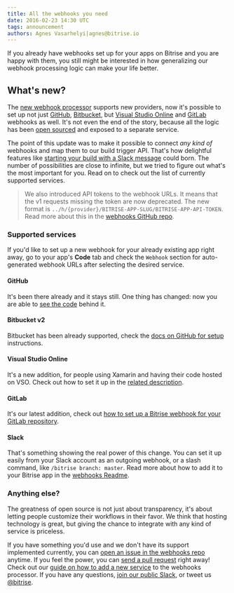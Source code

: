 ```yaml
---
title: All the webhooks you need
date: 2016-02-23 14:30 UTC
tags: announcement
authors: Agnes Vasarhelyi|agnes@bitrise.io
---
```


If you already have webhooks set up for your apps on Bitrise and you are happy with them, you still might be interested in how generalizing our webhook processing logic can make your life better.

## What's new?

The [new webhook processor](https://github.com/bitrise-io/bitrise-webhooks) supports new providers, now it's possible to set up not just [GitHub](https://github.com/), [Bitbucket](https://bitbucket.org/), but [Visual Studio Online](https://www.visualstudio.com/products/visual-studio-team-services-vs) and [GitLab](https://gitlab.com/) webhooks as well. It's not even the end of the story, because all the logic has been [open sourced](https://github.com/bitrise-io/bitrise-webhooks) and exposed to a separate service.

The point of this update was to make it possible to connect *any kind of* webhooks and map them to our build trigger API. That's how delightful features like [starting your build with a Slack message](https://github.com/bitrise-io/bitrise-webhooks#slack---setup--usage) could born. The number of possibilities are close to infinite, but we tried to figure out what's the most important for you. Read on to check out the list of currently supported services.

> We also introduced API tokens to the webhook URLs. It means that the v1 requests missing the token are now deprecated. The new format is `../h/{provider}/BITRISE-APP-SLUG/BITRISE-APP-API-TOKEN`. Read more about this in the [webhooks GitHub repo](https://github.com/bitrise-io/bitrise-webhooks).

### Supported services

If you'd like to set up a new webhook for your already existing app right away, go to your app's **Code** tab and check the `Webhook` section for auto-generated webhook URLs after selecting the desired service.

#### GitHub

It's been there already and it stays still. One thing has changed: now you are able to [see the code](https://github.com/bitrise-io/bitrise-webhooks/blob/master/service/hook/github/github.go) behind it.

#### Bitbucket v2

Bitbucket has been already supported, check the [docs on GitHub for setup](https://github.com/bitrise-io/bitrise-webhooks#bitbucket-v2-webhooks---setup--usage) instructions.

#### Visual Studio Online

It's a new addition, for people using Xamarin and having their code hosted on VSO. Check out how to set it up in the [related description](https://github.com/bitrise-io/bitrise-webhooks#visual-studio-online--visual-studio-team-services---setup--usage).

#### GitLab

It's our latest addition, check out [how to set up a Bitrise webhook for your GitLab repository](https://github.com/bitrise-io/bitrise-webhooks#gitlab---setup--usage).

#### Slack

That's something showing the real power of this change. You can set it up easily from your Slack account as an outgoing webhook, or a slash command, like `/bitrise branch: master`.  Read more about how to add it to your Bitrise app in the [webhooks Readme](https://github.com/bitrise-io/bitrise-webhooks#slack---setup--usage).

### Anything else?

The greatness of open source is not just about transparency, it's about letting people customize their workflows in their favor. We think that hosting technology is great, but giving the chance to integrate with any kind of service is priceless.

If you have something you'd use and we don't have its support implemented currently, you can [open an issue in the webhooks repo](https://github.com/bitrise-io/bitrise-webhooks/issues) anytime. If you feel the power, you can [send a pull request](https://github.com/bitrise-io/bitrise-webhooks/pulls) right away! Check out our [guide on how to add a new service](https://github.com/bitrise-io/bitrise-webhooks#how-to-add-support-for-a-new-provider) to the webhooks processor. If you have any questions, [join our public Slack](https://chat.bitrise.io), or tweet us [@bitrise](https://twitter.com/bitrise).
